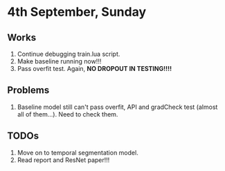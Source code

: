 # 4th September, Sunday

## Works
1. Continue debugging train.lua script.
2. Make baseline running now!!!
3. Pass overfit test. Again, **NO DROPOUT IN TESTING!!!!**

## Problems
1. Baseline model still can't pass overfit, API and gradCheck test (almost all of them...). Need to check them.

## TODOs
1. Move on to temporal segmentation model.
2. Read report and ResNet paper!!!